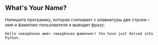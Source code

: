 ## What's Your Name?

Напишите программу, которая считывает с клавиатуры две строки – имя и фамилию пользователя и выводит фразу:

    Hello <введённое имя> <введённая фамилия>! You have just delved into Python.